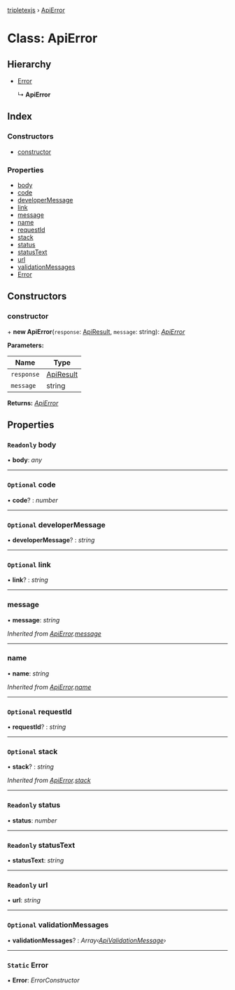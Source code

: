 [tripletexjs](../README.md) › [ApiError](apierror.md)

# Class: ApiError

## Hierarchy

* [Error](apierror.md#static-error)

  ↳ **ApiError**

## Index

### Constructors

* [constructor](apierror.md#constructor)

### Properties

* [body](apierror.md#readonly-body)
* [code](apierror.md#optional-code)
* [developerMessage](apierror.md#optional-developermessage)
* [link](apierror.md#optional-link)
* [message](apierror.md#message)
* [name](apierror.md#name)
* [requestId](apierror.md#optional-requestid)
* [stack](apierror.md#optional-stack)
* [status](apierror.md#readonly-status)
* [statusText](apierror.md#readonly-statustext)
* [url](apierror.md#readonly-url)
* [validationMessages](apierror.md#optional-validationmessages)
* [Error](apierror.md#static-error)

## Constructors

###  constructor

\+ **new ApiError**(`response`: [ApiResult](../interfaces/apiresult.md), `message`: string): *[ApiError](apierror.md)*

**Parameters:**

Name | Type |
------ | ------ |
`response` | [ApiResult](../interfaces/apiresult.md) |
`message` | string |

**Returns:** *[ApiError](apierror.md)*

## Properties

### `Readonly` body

• **body**: *any*

___

### `Optional` code

• **code**? : *number*

___

### `Optional` developerMessage

• **developerMessage**? : *string*

___

### `Optional` link

• **link**? : *string*

___

###  message

• **message**: *string*

*Inherited from [ApiError](apierror.md).[message](apierror.md#message)*

___

###  name

• **name**: *string*

*Inherited from [ApiError](apierror.md).[name](apierror.md#name)*

___

### `Optional` requestId

• **requestId**? : *string*

___

### `Optional` stack

• **stack**? : *string*

*Inherited from [ApiError](apierror.md).[stack](apierror.md#optional-stack)*

___

### `Readonly` status

• **status**: *number*

___

### `Readonly` statusText

• **statusText**: *string*

___

### `Readonly` url

• **url**: *string*

___

### `Optional` validationMessages

• **validationMessages**? : *Array‹[ApiValidationMessage](../interfaces/apivalidationmessage.md)›*

___

### `Static` Error

▪ **Error**: *ErrorConstructor*
